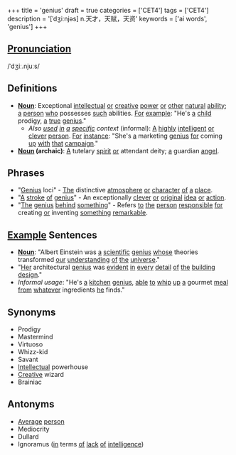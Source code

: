 +++
title = 'genius'
draft = true
categories = ['CET4']
tags = ['CET4']
description = '[ˈdʒiːnjəs] n.天才，天赋，天资'
keywords = ['ai words', 'genius']
+++

## [Pronunciation](/post/pronunciation/)
/ˈdʒiː.njuːs/

## Definitions
- **[Noun](/post/noun/)**: Exceptional [intellectual](/post/intellectual/) [or](/post/or/) [creative](/post/creative/) [power](/post/power/) [or](/post/or/) [other](/post/other/) [natural](/post/natural/) [ability](/post/ability/); [a](/post/a/) [person](/post/person/) [who](/post/who/) possesses [such](/post/such/) abilities. [For](/post/for/) [example](/post/example/): "He's [a](/post/a/) [child](/post/child/) prodigy, [a](/post/a/) [true](/post/true/) [genius](/post/genius/)."
  - _Also [used](/post/used/) [in](/post/in/) [a](/post/a/) [specific](/post/specific/) context_ (informal): [A](/post/a/) [highly](/post/highly/) [intelligent](/post/intelligent/) [or](/post/or/) [clever](/post/clever/) [person](/post/person/). [For](/post/for/) [instance](/post/instance/): "She's [a](/post/a/) marketing [genius](/post/genius/) [for](/post/for/) coming [up](/post/up/) [with](/post/with/) [that](/post/that/) [campaign](/post/campaign/)."
- **[Noun](/post/noun/) (archaic)**: [A](/post/a/) tutelary [spirit](/post/spirit/) [or](/post/or/) attendant deity; [a](/post/a/) guardian [angel](/post/angel/).

## Phrases
- "[Genius](/post/genius/) loci" - [The](/post/the/) distinctive [atmosphere](/post/atmosphere/) [or](/post/or/) [character](/post/character/) [of](/post/of/) [a](/post/a/) [place](/post/place/).
- "[A](/post/a/) [stroke](/post/stroke/) [of](/post/of/) [genius](/post/genius/)" - An exceptionally [clever](/post/clever/) [or](/post/or/) [original](/post/original/) [idea](/post/idea/) [or](/post/or/) [action](/post/action/).
- "[The](/post/the/) [genius](/post/genius/) [behind](/post/behind/) [something](/post/something/)" - Refers [to](/post/to/) [the](/post/the/) [person](/post/person/) [responsible](/post/responsible/) [for](/post/for/) creating [or](/post/or/) inventing [something](/post/something/) [remarkable](/post/remarkable/).

## [Example](/post/example/) Sentences
- **[Noun](/post/noun/)**: "Albert Einstein was [a](/post/a/) [scientific](/post/scientific/) [genius](/post/genius/) [whose](/post/whose/) theories transformed [our](/post/our/) [understanding](/post/understanding/) [of](/post/of/) [the](/post/the/) [universe](/post/universe/)."
- "[Her](/post/her/) architectural [genius](/post/genius/) was [evident](/post/evident/) [in](/post/in/) [every](/post/every/) [detail](/post/detail/) [of](/post/of/) [the](/post/the/) [building](/post/building/) [design](/post/design/)."
- _Informal usage_: "He's [a](/post/a/) [kitchen](/post/kitchen/) [genius](/post/genius/), [able](/post/able/) [to](/post/to/) [whip](/post/whip/) [up](/post/up/) [a](/post/a/) gourmet [meal](/post/meal/) [from](/post/from/) [whatever](/post/whatever/) ingredients [he](/post/he/) finds."

## Synonyms
- Prodigy
- Mastermind
- Virtuoso
- Whizz-kid
- Savant
- [Intellectual](/post/intellectual/) powerhouse
- [Creative](/post/creative/) wizard
- Brainiac

## Antonyms
- [Average](/post/average/) [person](/post/person/)
- Mediocrity
- Dullard
- Ignoramus ([in](/post/in/) terms [of](/post/of/) [lack](/post/lack/) [of](/post/of/) [intelligence](/post/intelligence/))
